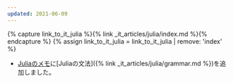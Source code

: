 ```yaml
---
updated: 2021-06-09
---
```

{% capture link_to_it_julia %}{% link _it_articles/julia/index.md %}{% endcapture %}
{% assign link_to_it_julia = link_to_it_julia | remove: 'index' %}

- [Juliaのメモ]({{link_to_it_julia}})に[Juliaの文法]({% link _it_articles/julia/grammar.md %})を追加しました。
